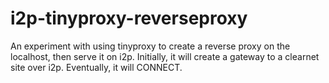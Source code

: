 # i2p-tinyproxy-reverseproxy
An experiment with using tinyproxy to create a reverse proxy on the localhost,
then serve it on i2p. Initially, it will create a gateway to a clearnet site
over i2p. Eventually, it will CONNECT.
